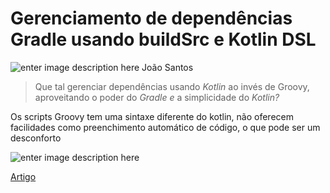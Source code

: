 # Gerenciamento de dependências Gradle usando buildSrc e Kotlin DSL
![enter image description here](https://cdn-images-1.medium.com/max/800/1*pUmRArecQsSUPSXp_kifKQ.png)
João Santos


> Que tal gerenciar dependências usando _Kotlin_ ao invés de Groovy, aproveitando o poder do _Gradle e_ a simplicidade do _Kotlin?_

Os scripts Groovy tem uma sintaxe diferente do kotlin, não oferecem facilidades como preenchimento automático de código, o que pode ser um desconforto

![enter image description here](https://cdn-images-1.medium.com/max/873/1*iclq-Cq_aOAMn36KttlgXQ.png)

[Artigo](https://joaomarcelo-ms.medium.com/prot%C3%B3tipo-de-maquina-injetora-para-seringa-60ml-com-arduino-6b15f981d936)

